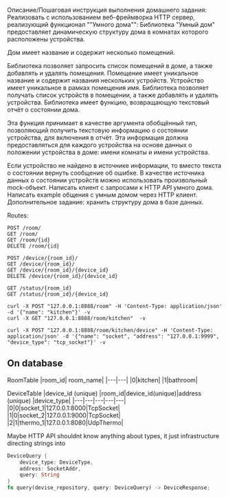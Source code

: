 Описание/Пошаговая инструкция выполнения домашнего задания:
Реализовать с использованием веб-фреймворка HTTP сервер, реализующий функционал ""Умного дома"":
Библиотека "Умный дом" предоставляет динамическую структуру дома в комнатах которого расположены устройства.

Дом имеет название и содержит несколько помещений.

Библиотека позволяет запросить список помещений в доме, а также добавлять и удалять помещения.
Помещение имеет уникальное название и содержит названия нескольких устройств.
Устройство имеет уникальное в рамках помещения имя.
Библиотека позволяет получать список устройств в помещении, а также добавлять и удалять устройства.
Библиотека имеет функцию, возвращающую текстовый отчёт о состоянии дома.

Эта функция принимает в качестве аргумента обобщённый тип, позволяющий получить текстовую информацию
о состоянии устройства, для включения в отчёт. Эта информация должна предоставляться
для каждого устройства на основе данных о положении устройства в доме: имени комнаты и имени устройства.

Если устройство не найдено в источнике информации, то вместо текста о состоянии вернуть сообщение об ошибке.
В качестве источника данных о состоянии устройств можно использовать произвольный mock-объект.
Написать клиент с запросами к HTTP API умного дома.
Написать example общения с умным домом через HTTP клиент.
Дополнительное задание: хранить структуру дома в базе данных.

Routes:
```
POST /room/
GET /room/
GET /room/{id}
DELETE /room/{id}

POST /device/{room_id}/
GET /device/{room_id}/
GET /device/{room_id}/{device_id}
DELETE /device/{room_id}/{device_id}

GET /status/{room_id}
GET /status/{room_id}/{device_id}

curl -X POST "127.0.0.1:8888/room" -H 'Content-Type: application/json' -d '{"name": "kitchen"}' -v
curl -X GET "127.0.0.1:8888/room/kitchen"  -v

curl -X POST "127.0.0.1:8888/room/kitchen/device" -H 'Content-Type: application/json' -d '{"name": "socket", "address": "127.0.0.1:9999", "device_type": "tcp_socket"}' -v
```

##
## On database
RoomTable
|room_id| room_name|
|---|---|
|0|kitchen|
|1|bathroom|

DeviceTable
|device_id (unique) |room_id|device_id(unique)|address (unique) |device_type|
|---|---|---|---|---|
|0|0|socket_1|127.0.0.1:8000|TcpSocket|
|1|0|socket_2|127.0.0.1:9000|TcpSocket|
|2|1|thermo_1|127.0.0.1:8080|UdpThermo|


Maybe HTTP API shouldnt know anything about types, it just infrastructure directing strings into 

```rust
DeviceQuery {
    device_type: DeviceType,
    address: SocketAddr,
    query: String
}
fn query(devise_repository, query: DeviceQuery) -> DeviceResponse;
```